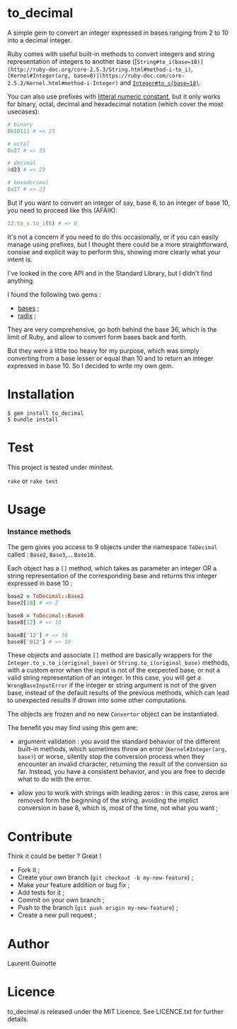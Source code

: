 # to_decimal

A simple gem to convert an integer expressed in bases
ranging from 2 to 10 into a decimal integer.

Ruby comes with useful built-in methods to convert integers and string
representation of integers to another base ([`String#to_i(base=10)](http://ruby-doc.org/core-2.5.3/String.html#method-i-to_i)`,
`[Kernel#Integer(arg, base=0)](https://ruby-doc.com/core-2.5.2/Kernel.html#method-i-Integer)` and 
[`Integer#to_s(base=10)`](http://ruby-doc.org/core-2.5.3/Integer.html#method-i-to_s).

You can also use prefixes with [litteral numeric constant](https://ruby-doc.com/core-2.5.2/doc/syntax/literals_rdoc.html#label-Numbers),
but it only works for binary, octal, decimal and hexadecimal notation (which cover
the most usecases):

```ruby
# binary
0b10111 # => 23

# octal
0o27 # => 23

# decimal
0d23 # => 23

# hexadecimal
0x17 # => 23
```

But if you want to convert an integer of say, base 6, to an integer of base 10,
you need to proceed like this (AFAIK):
```ruby
12.to_s.to_i(6) # => 8
```

It's not a concern if you need to do this occasionally, or if you can easily
manage using prefixes, but I thought there could be a more straightforward,
consise and explicit way to perform this, showing more clearly what your intent
is.

I've looked in the core API and in the Standard Library, but I didn't find
anything. 

I found the following two gems :
- [bases](https://github.com/whatyouhide/bases) ;
- [radix](https://github.com/rubyworks/radix) ;

They are very comprehensive, go both behind the base 36, which is the limit
of Ruby, and allow to convert form bases back and forth.

But they were a little too heavy for my purpose, which was simply
converting from a base lesser or equal than 10 and to return an integer
expressed in base 10. So I decided to write my own gem.

# Installation
```shell
$ gem install to_decimal
$ bundle install
```

# Test

This project is tested under minitest.

`rake` or `rake test`

# Usage

### Instance methods

The gem gives you access to 9 objects under the namespace `ToDecimal` called :
`Base2`, `Base3`,... `Base10`.

Each object has a `[]` method, which takes as parameter an integer OR a string
representation of the corresponding base and returns this integer expressed
in base 10 :

```ruby
base2 = ToDecimal::Base2
base2[10] # => 2

base8 = ToDecimal::Base8
base8[12] # => 10

base8['12'] # => 10
base8['012'] # => 10
```

These objects and associate `[]` method are basically wrappers for the
`Integer.to_s.to_i(original_base)` or `String.to_i(original_base)` methods,
with a custom error when the input is not of the excpected base, or not a valid
string representation of an integer. In this case, you will get
a `WrongBaseInputError` if the integer or string argument is not of
the given base, instead of the default results of the previous methods, which
can lead to unexpected results if drown into some other computations.

The objects are frozen and no new `Convertor` object can be instantiated.

The benefit you may find using this gem are:

- argument validation : you avoid the standard behavior of the different built-in
methods, which sometimes throw an error (`Kernel#Integer(arg, base)`) or worse,
silently stop the conversion process when they encounter an invalid character, returning the result of the conversion so far. Instead, you have a consistent
behavior, and you are free to decide what to do with the error.

- allow you to work with strings with leading zeros : in this case, zeros are removed form the beginning of the string, avoiding the implict conversion in
base 8, which is, most of the time, not what you want ;


# Contribute

Think it could be better ? Great !

- Fork it ;
- Create your own branch (`git checkout -b my-new-feature`) ;
- Make your feature addition or bug fix ;
- Add tests for it ;
- Commit on your own branch ;
- Push to the branch (`git push origin my-new-feature`) ;
- Create a new pull request ;

# Author

Laurent Guinotte


# Licence

to_decimal is released under the MIT Licence. See LICENCE.txt
for further details.
